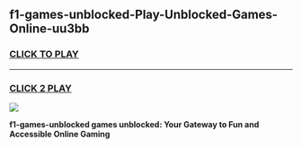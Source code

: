 
## f1-games-unblocked-Play-Unblocked-Games-Online-uu3bb
<h3>
<a href="https://premium76.site?title=f1-games-unblocked&ref=25A">CLICK TO PLAY</a></h3>
<hr>

<h3>
<a href="https://premium76.site?title=f1-games-unblocked&ref=25A">CLICK 2 PLAY</a>
  
</h3>

<a href="https://premium76.site?title=f1-games-unblocked&ref=25A"><img src="https://clearcache.store/games.png"></a>


**f1-games-unblocked games unblocked: Your Gateway to Fun and Accessible Online Gaming**
